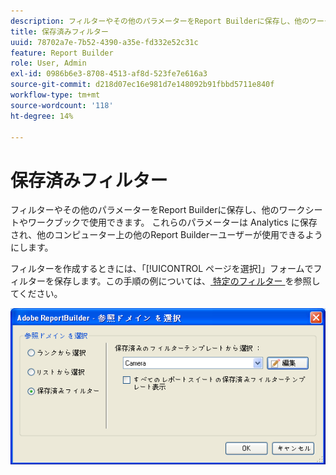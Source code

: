```yaml
---
description: フィルターやその他のパラメーターをReport Builderに保存し、他のワークシートやワークブックで使用できます。 これらのパラメーターは Analytics に保存され、他のコンピューター上の他のReport Builderーユーザーが使用できるようにします。
title: 保存済みフィルター
uuid: 78702a7e-7b52-4390-a35e-fd332e52c31c
feature: Report Builder
role: User, Admin
exl-id: 0986b6e3-8708-4513-af8d-523fe7e616a3
source-git-commit: d218d07ec16e981d7e148092b91fbbd5711e840f
workflow-type: tm+mt
source-wordcount: '118'
ht-degree: 14%

---
```


# 保存済みフィルター

フィルターやその他のパラメーターをReport Builderに保存し、他のワークシートやワークブックで使用できます。 これらのパラメーターは Analytics に保存され、他のコンピューター上の他のReport Builderーユーザーが使用できるようにします。

フィルターを作成するときには、「[!UICONTROL ページを選択]」フォームでフィルターを保存します。この手順の例については、[ 特定のフィルター ](/help/analyze/report-builder/layout/c-filter-dimensions/t-specific-filters.md) を参照してください。

![ ページを選択フォームのスクリーンショット、および一番人気、特定、保存済みのフィルターページのオプション ](assets/choose_page_saved.png)
